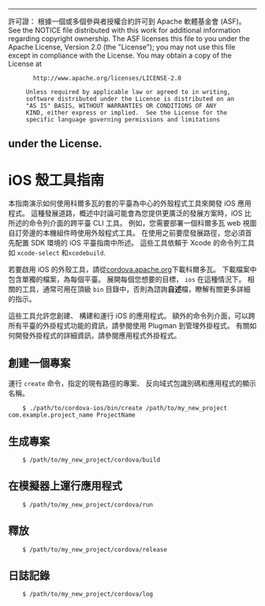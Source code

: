 * * *

許可證： 根據一個或多個參與者授權合約許可到 Apache 軟體基金會 (ASF)。 See the NOTICE file distributed with this work for additional information regarding copyright ownership. The ASF licenses this file to you under the Apache License, Version 2.0 (the "License"); you may not use this file except in compliance with the License. You may obtain a copy of the License at

           http://www.apache.org/licenses/LICENSE-2.0
    
         Unless required by applicable law or agreed to in writing,
         software distributed under the License is distributed on an
         "AS IS" BASIS, WITHOUT WARRANTIES OR CONDITIONS OF ANY
         KIND, either express or implied.  See the License for the
         specific language governing permissions and limitations
    

## under the License.

# iOS 殼工具指南

本指南演示如何使用科爾多瓦的套的平臺為中心的外殼程式工具來開發 iOS 應用程式。 這種發展道路，概述中討論可能會為您提供更廣泛的發展方案時，iOS 比所述的命令列介面的跨平臺 CLI 工具。 例如，您需要部署一個科爾多瓦 web 視圖自訂旁邊的本機組件時使用外殼程式工具。 在使用之前要麼發展路徑，您必須首先配置 SDK 環境的 iOS 平臺指南中所述。 這些工具依賴于 Xcode 的命令列工具如 `xcode-select` 和`xcodebuild`.

若要啟用 iOS 的外殼工具，請從[cordova.apache.org][1]下載科爾多瓦。 下載檔案中包含單獨的檔案，為每個平臺。 展開每個您想要的目標， `ios` 在這種情況下。 相關的工具，通常可用在頂級 `bin` 目錄中，否則為諮詢**自述**檔，瞭解有關更多詳細的指示。

 [1]: http://cordova.apache.org

這些工具允許您創建、 構建和運行 iOS 的應用程式。 額外的命令列介面，可以跨所有平臺的外掛程式功能的資訊，請參閱使用 Plugman 到管理外掛程式。 有關如何開發外掛程式的詳細資訊，請參閱應用程式外掛程式。

## 創建一個專案

運行 `create` 命令，指定的現有路徑的專案、 反向域式包識別碼和應用程式的顯示名稱。

        $ ./path/to/cordova-ios/bin/create /path/to/my_new_project com.example.project_name ProjectName
    

## 生成專案

        $ /path/to/my_new_project/cordova/build
    

## 在模擬器上運行應用程式

        $ /path/to/my_new_project/cordova/run
    

## 釋放

        $ /path/to/my_new_project/cordova/release
    

## 日誌記錄

        $ /path/to/my_new_project/cordova/log